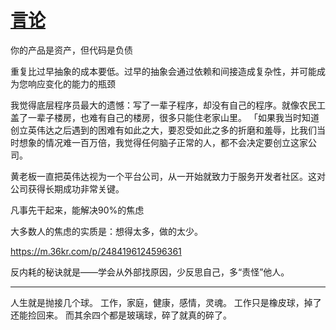 # [言论](https://github.com/cutepig123/gitblog/issues/49)

你的产品是资产，但代码是负债

重复比过早抽象的成本要低。过早的抽象会通过依赖和间接造成复杂性，并可能成为您响应变化的能力的瓶颈

我觉得底层程序员最大的遗憾：写了一辈子程序，却没有自己的程序。就像农民工盖了一辈子楼房，也难有自己的楼房，很多只能住老家山里。
「如果我当时知道创立英伟达之后遇到的困难有如此之大，要忍受如此之多的折磨和羞辱，比我们当时想象的情况难一百万倍，我觉得任何脑子正常的人，都不会决定要创立这家公司。

黄老板一直把英伟达视为一个平台公司，从一开始就致力于服务开发者社区。这对公司获得长期成功非常关键。

凡事先干起来，能解决90%的焦虑

大多数人的焦虑的实质是：想得太多，做的太少。

https://m.36kr.com/p/2484196124596361


反内耗的秘诀就是——学会从外部找原因，少反思自己，多“责怪”他人。




---

人生就是抛接几个球。 工作，家庭，健康，感情，灵魂。 工作只是橡皮球，掉了还能捡回来。 而其余四个都是玻璃球，碎了就真的碎了。
